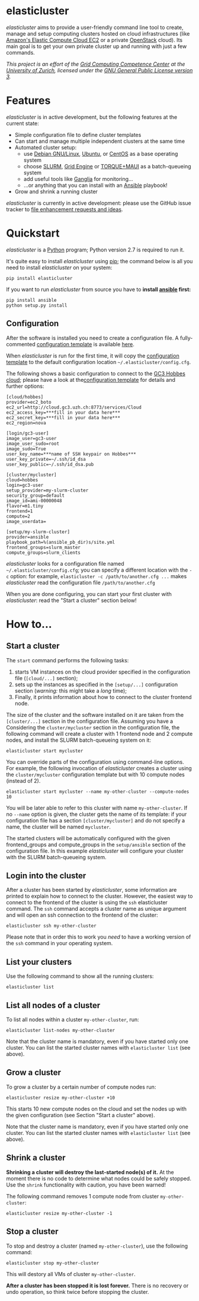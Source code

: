 elasticluster
=============

_elasticluster_ aims to provide a user-friendly command line tool to
create, manage and setup computing clusters hosted on cloud
infrastructures (like [Amazon's Elastic Compute Cloud EC2](http://aws.amazon.com/ec2/)
or a private [OpenStack](http://www.openstack.org/) cloud). Its main goal
is to get your own private cluster up and running with just a few commands.

_This project is an effort of the
[Grid Computing Competence Center](http://www.gc3.uzh.ch/) at the
[University of Zurich](http://www.uzh.ch), licensed under the
[GNU General Public License version 3](http://www.gnu.org/licenses/gpl.html)._


Features
========

_elasticluster_ is in active development, but the following features at the current state:

* Simple configuration file to define cluster templates
* Can start and manage multiple independent clusters at the same time
* Automated cluster setup:
    * use [Debian GNU/Linux](http://www.debian.org), [Ubuntu](http://www.ubuntu.com), or [CentOS](http://www.centos.org/) as a base operating system
    * choose [SLURM](https://computing.llnl.gov/linux/slurm/), [Grid Engine](http://gridengine.info) or [TORQUE+MAUI](http://www.adaptivecomputing.com/products/open-source/torque/) as a batch-queueing system
    * add useful tools like [Ganglia](http://ganglia.info) for monitoring...
    * ...or anything that you can install with an [Ansible](http://ansible.cc) playbook!
* Grow and shrink a running cluster

_elasticluster_ is currently in active development: please use the
GitHub issue tracker to
[file enhancement requests and ideas](https://github.com/gc3-uzh-ch/elasticluster/issues).


Quickstart
==========

_elasticluster_ is a [Python](http://www.python.org) program; Python
version 2.7 is required to run it.

It's quite easy to install _elasticluster_ using
[pip](https://pypi.python.org/pypi/pip); the command below is all you
need to install _elasticluster_ on your system:

    pip install elasticluster

If you want to run _elasticluster_ from source you have to **install
[ansible](http://ansible.cc) first:**

    pip install ansible
    python setup.py install


Configuration
-------------

After the software is installed you need to create a configuration
file. A fully-commented [configuration template](docs/config.template.ini)
is available [here](docs/config.template.ini).

When _elasticluster_ is run for the first time, it will copy the
[configuration template](docs/config.template.ini) to the default
configuration location `~/.elasticluster/config.cfg`.

The following shows a basic configuration to connect to the
[GC3 Hobbes cloud](http://www.gc3.uzh.ch/infrastructure/hobbes);
please have a look at the[configuration template](docs/config.template.ini)
for details and further options:

    [cloud/hobbes]
    provider=ec2_boto
    ec2_url=http://cloud.gc3.uzh.ch:8773/services/Cloud
    ec2_access_key=***fill in your data here***
    ec2_secret_key=***fill in your data here***
    ec2_region=nova

    [login/gc3-user]
    image_user=gc3-user
    image_user_sudo=root
    image_sudo=True
    user_key_name=***name of SSH keypair on Hobbes***
    user_key_private=~/.ssh/id_dsa
    user_key_public=~/.ssh/id_dsa.pub

    [cluster/mycluster]
    cloud=hobbes
    login=gc3-user
    setup_provider=my-slurm-cluster
    security_group=default
    image_id=ami-00000048
    flavor=m1.tiny
    frontend=1
    compute=2
    image_userdata=

    [setup/my-slurm-cluster]
    provider=ansible
    playbook_path=%(ansible_pb_dir)s/site.yml
    frontend_groups=slurm_master
    compute_groups=slurm_clients

_elasticluster_ looks for a configuration file named
`~/.elasticluster/config.cfg`; you can specify a different location
with the `-c` option: for example, `elasticluster -c
/path/to/another.cfg ...` makes _elasticluster_ read the configuration
file `/path/to/another.cfg`

When you are done configuring, you can start your first cluster with
_elasticluster_: read the "Start a cluster" section below!


How to...
=========

Start a cluster
---------------

The `start` command performs the following tasks:

1. starts VM instances on the cloud provider specified in the
   configuration file (`[cloud/...]` section);
2. sets up the instances as specified in the `[setup/...]`
   configuration section (_warning:_ this might take a _long_ time);
3. Finally, it prints information about how to connect to the cluster
   frontend node.

The size of the cluster and the software installed on it are taken
from the `[cluster/...]` section in the configuration file.  Assuming
you have a Considering the `cluster/mycluster` section in the
configuration file, the following command will create a cluster with 1
frontend node and 2 compute nodes, and install the SLURM
batch-queueing system on it:

    elasticluster start mycluster

You can override parts of the configuration using command-line
options.  For example, the following invocation of _elasticluster_
creates a cluster using the `cluster/mycluster` configuration template
but with 10 compute nodes (instead of 2).

    elasticluster start mycluster --name my-other-cluster --compute-nodes 10

You will be later able to refer to this cluster with name
`my-other-cluster`.  If no `--name` option is given, the cluster gets the
name of its template: if your configuration file has a section
`[cluster/mycluster]` and do not specify a name, the cluster will be
named `mycluster`.


The started clusters will be automatically configured with the given
frontend_groups and compute_groups in the `setup/ansible` section of
the configuration file. In this example _elasticluster_ will configure
your cluster with the SLURM batch-queueing system.

Login into the cluster
----------------------

After a cluster has been started by _elasticluster_, some information
are printed to explain how to connect to the cluster. However, the
easiest way to connect to the frontend of the cluster is using the
`ssh` elasticluster command. The `ssh` command accepts a cluster name
as unique argument and will open an ssh connection to the frontend of
the cluster:

    elasticluster ssh my-other-cluster

Please note that in order this to work you _need_ to have a working
version of the `ssh` command in your operating system. 

List your clusters
------------------

Use the following command to show all the running clusters:

    elasticluster list


List all nodes of a cluster
---------------------------

To list all nodes within a cluster `my-other-cluster`, run:

    elasticluster list-nodes my-other-cluster

Note that the cluster name is mandatory, even if you have started only
one cluster.   You can list the started cluster names with
`elasticluster list` (see above).


Grow a cluster
--------------

To grow a cluster by a certain number of compute nodes run:

    elasticluster resize my-other-cluster +10

This starts 10 new compute nodes on the cloud and set the nodes up
with the given configuration (see Section "Start a cluster" above).

Note that the cluster name is mandatory, even if you have started only
one cluster.   You can list the started cluster names with
`elasticluster list` (see above).


Shrink a cluster
----------------

**Shrinking a cluster will destroy the last-started node(s) of it.**
At the moment there is no code to determine what nodes could be safely
stopped.  Use the `shrink` functionality with caution, you have been warned!

The following command removes 1 compute node from cluster `my-other-cluster`:

    elasticluster resize my-other-cluster -1


Stop a cluster
--------------

To stop and destroy a cluster (named `my-other-cluster`), use the following
command:

    elasticluster stop my-other-cluster

This will destory all VMs of cluster `my-other-cluster`.

**After a cluster has been stopped it is lost forever.**  There is no
recovery or undo operation, so think twice before stopping the cluster.
